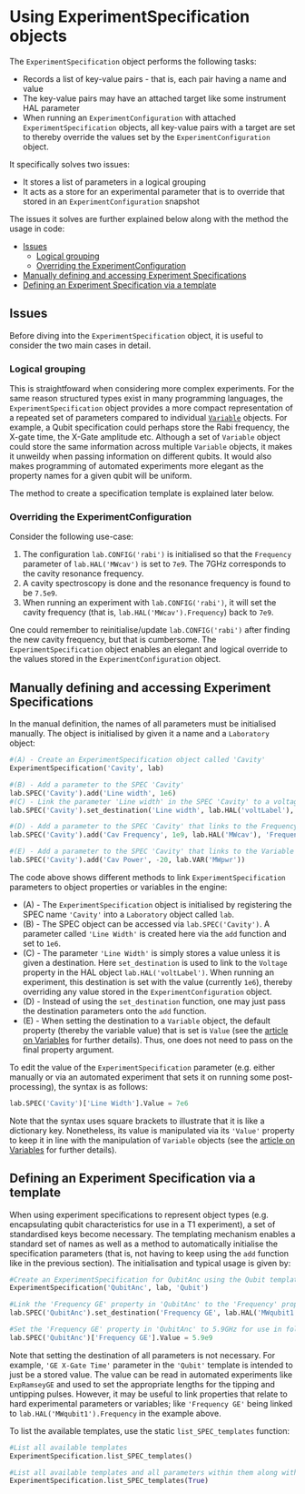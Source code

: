 # Using ExperimentSpecification objects

The `ExperimentSpecification` object performs the following tasks:

- Records a list of key-value pairs - that is, each pair having a name and value
- The key-value pairs may have an attached target like some instrument HAL parameter
- When running an `ExperimentConfiguration` with attached `ExperimentSpecification` objects, all key-value pairs with a target are set to thereby override the values set by the `ExperimentConfiguration` object.

It specifically solves two issues:

- It stores a list of parameters in a logical grouping
- It acts as a store for an experimental parameter that is to override that stored in an `ExperimentConfiguration` snapshot

The issues it solves are further explained below along with the method the usage in code:

- [Issues](#issues)
    - [Logical grouping](#logical-grouping)
    - [Overriding the ExperimentConfiguration](#overriding-the-experimentconfiguration)
- [Manually defining and accessing Experiment Specifications](#manually-defining-and-accessing-experiment-specifications)
- [Defining an Experiment Specification via a template](#defining-an-experiment-specification-via-a-template)

## Issues

Before diving into the `ExperimentSpecification` object, it is useful to consider the two main cases in detail.

### Logical grouping

This is straightfoward when considering more complex experiments. For the same reason structured types exist in many programming languages, the `ExperimentSpecification` object provides a more compact representation of a repeated set of parameters compared to individual [`Variable`](Var_Defns.md) objects. For example, a Qubit specification could perhaps store the Rabi frequency, the X-gate time, the X-Gate amplitude etc. Although a set of `Variable` object could store the same information across multiple `Variable` objects, it makes it unweildy when passing information on different qubits. It would also makes programming of automated experiments more elegant as the property names for a given qubit will be uniform.

The method to create a specification template is explained later below.

### Overriding the ExperimentConfiguration

Consider the following use-case:

1. The configuration `lab.CONFIG('rabi')` is initialised so that the `Frequency` parameter of `lab.HAL('MWcav')` is set to `7e9`. The 7GHz corresponds to the cavity resonance frequency.
2. A cavity spectroscopy is done and the resonance frequency is found to be `7.5e9`.
3. When running an experiment with `lab.CONFIG('rabi')`, it will set the cavity frequency (that is, `lab.HAL('MWcav').Frequency`) back to `7e9`.

One could remember to reinitialise/update `lab.CONFIG('rabi')` after finding the new cavity frequency, but that is cumbersome. The `ExperimentSpecification` object enables an elegant and logical override to the values stored in the `ExperimentConfiguration` object.

## Manually defining and accessing Experiment Specifications

In the manual definition, the names of all parameters must be initialised manually. The object is initialised by given it a name and a `Laboratory` object:

```python
#(A) - Create an ExperimentSpecification object called 'Cavity'
ExperimentSpecification('Cavity', lab)

#(B) - Add a parameter to the SPEC 'Cavity'
lab.SPEC('Cavity').add('Line width', 1e6)
#(C) - Link the parameter 'Line width' in the SPEC 'Cavity' to a voltage output lab.HAL('voltLabel').Voltage
lab.SPEC('Cavity').set_destination('Line width', lab.HAL('voltLabel'), 'Voltage')

#(D) - Add a parameter to the SPEC 'Cavity' that links to the Frequency property of lab.HAL('MWcav')
lab.SPEC('Cavity').add('Cav Frequency', 1e9, lab.HAL('MWcav'), 'Frequency')

#(E) - Add a parameter to the SPEC 'Cavity' that links to the Variable of lab.VAR('MWpwr')
lab.SPEC('Cavity').add('Cav Power', -20, lab.VAR('MWpwr'))
```

The code above shows different methods to link `ExperimentSpecification` parameters to object properties or variables in the engine:

- (A) - The `ExperimentSpecification` object is initialised by registering the SPEC name `'Cavity'` into a `Laboratory` object called `lab`.
- (B) - The SPEC object can be accessed via `lab.SPEC('Cavity')`. A parameter called `'Line Width'` is created here via the `add` function and set to `1e6`.
- (C) - The parameter `'Line Width'` is simply stores a value unless it is given a destination. Here `set_destination` is used to link to the `Voltage` property in the HAL object `lab.HAL('voltLabel')`. When running an experiment, this destination is set with the value (currently `1e6`), thereby overriding any value stored in the `ExperimentConfiguration` object.
- (D) - Instead of using the `set_destination` function, one may just pass the destination parameters onto the `add` function.
- (E) - When setting the destination to a `Variable` object, the default property (thereby the variable value) that is set is `Value` (see the [article on Variables](Var_Defns.md) for further details). Thus, one does not need to pass on the final property argument.

To edit the value of the `ExperimentSpecification` parameter (e.g. either manually or via an automated experiment that sets it on running some post-processing), the syntax is as follows:

```python
lab.SPEC('Cavity')['Line Width'].Value = 7e6
```

Note that the syntax uses square brackets to illustrate that it is like a dictionary key. Nonetheless, its value is manipulated via its `'Value'` property to keep it in line with the manipulation of `Variable` objects (see the [article on Variables](Var_Defns.md) for further details).

## Defining an Experiment Specification via a template

When using experiment specifications to represent object types (e.g. encapsulating qubit characteristics for use in a T1 experiment), a set of standardised keys become necessary. The templating mechanism enables a standard set of names as well as a method to automatically initialise the specification parameters (that is, not having to keep using the `add` function like in the previous section). The initialisation and typical usage is given by:

```python
#Create an ExperimentSpecification for QubitAnc using the Qubit template
ExperimentSpecification('QubitAnc', lab, 'Qubit')

#Link the 'Frequency GE' property in 'QubitAnc' to the 'Frequency' property on the source MWqubit1
lab.SPEC('QubitAnc').set_destination('Frequency GE', lab.HAL('MWqubit1'), 'Frequency')

#Set the 'Frequency GE' property in 'QubitAnc' to 5.9GHz for use in following experiments
lab.SPEC('QubitAnc')['Frequency GE'].Value = 5.9e9
```

Note that setting the destination of all parameters is not necessary. For example, `'GE X-Gate Time'` parameter in the `'Qubit'` template is intended to just be a stored value. The value can be read in automated experiments like `ExpRamseyGE` and used to set the appropriate lengths for the tipping and untipping pulses. However, it may be useful to link properties that relate to hard experimental parameters or variables; like `'Frequency GE'` being linked to `lab.HAL('MWqubit1').Frequency` in the example above.

To list the available templates, use the static `list_SPEC_templates` function:

```python
#List all available templates
ExperimentSpecification.list_SPEC_templates()

#List all available templates and all parameters within them along with the initial values:
ExperimentSpecification.list_SPEC_templates(True)
```
